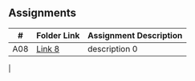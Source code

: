 ## Assignments

|  #  | Folder Link | Assignment Description |
| :-: | ----------- | ---------------------- |
|  A08  | [Link 8](https://bit.ly/3Y6w9ZT)  | description 0          |
|  
